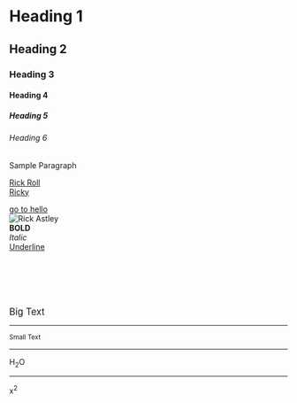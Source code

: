 <!DOCTYPE html>
<!--This my first html code-->
<html lang="en">
<head>
    <meta charset="UTF-8">
    <meta name="viewport" content="width=device-width, initial-scale=1.0">
    <title>My First Page</title>
</head>
<body>
    <!--this is a body tag-->
    <body>
<!-- <p>This is a paragraph</p> -->
<h1>Heading 1</h1>
<h2>Heading 2</h2>
<h3>Heading 3</h3>
<h4>Heading 4</h4>    
<h5>Heading 5</h5>
<h6>Heading 6</h6>

<p>Sample Paragraph</p>

<p>

<a href="https://youtu.be/dQw4w9WgXcQ?si=hMcn4RvEw9PUu47-"> Rick Roll </a>
<br>
<a href="https://blogs.mtdv.me/giveaways/dontclickatme"> Ricky </a>
<br>

<a href="/hello.html">go to hello</a>
<br>
<img src="https://i1.sndcdn.com/artworks-XJdVplPCbvDvJlH7-jF9c4A-t500x500.jpg" alt="Rick Astley">
<br>
<b>BOLD</b>
<br>
<i>Italic</i>
<br>
<u>Underline</u>
<br>
<br>
<br>
<br>
<br>
<br>
</p>
 
<big>Big Text</big>
<hr>
<small>Small Text</small>
<hr>
<p>H<sub>2</sub>O</p>
<hr>
<p>x<sup>2</sup></p>
</body>
</html>
